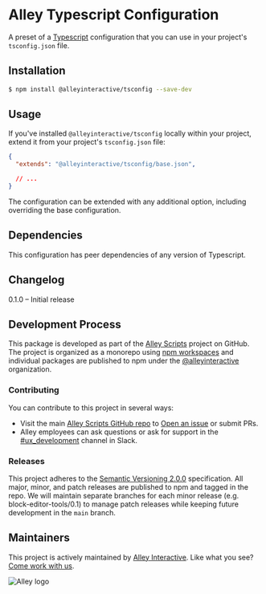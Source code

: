 # Alley Typescript Configuration

A preset of a [Typescript](https://www.typescriptlang.org/) configuration that you can use in your project's `tsconfig.json` file.

## Installation

```bash
$ npm install @alleyinteractive/tsconfig --save-dev
```

## Usage

If you've installed `@alleyinteractive/tsconfig` locally within your project, extend it from your project's `tsconfig.json` file:

```json
{
  "extends": "@alleyinteractive/tsconfig/base.json",

  // ...
}
```

The configuration can be extended with any additional option, including overriding the base configuration.

## Dependencies

This configuration has peer dependencies of any version of Typescript.

## Changelog

0.1.0 – Initial release

## Development Process

This package is developed as part of the [Alley Scripts](https://github.com/alleyinteractive/alley-scripts) project on GitHub. The project is organized as a monorepo using [npm workspaces](https://docs.npmjs.com/cli/v7/using-npm/workspaces) and individual packages are published to npm under the [@alleyinteractive](https://www.npmjs.com/org/alleyinteractive) organization.

### Contributing

You can contribute to this project in several ways:

* Visit the main [Alley Scripts GitHub repo](https://github.com/alleyinteractive/alley-scripts) to [Open an issue](https://github.com/alleyinteractive/alley-scripts/issues/new) or submit PRs.
* Alley employees can ask questions or ask for support in the [#ux_development](https://alleyinteractive.slack.com/archives/C58QWRBL2) channel in Slack.

### Releases

This project adheres to the [Semantic Versioning 2.0.0](https://semver.org/) specification. All major, minor, and patch releases are published to npm and tagged in the repo. We will maintain separate branches for each minor release (e.g. block-editor-tools/0.1) to manage patch releases while keeping future development in the `main` branch.

## Maintainers

This project is actively maintained by [Alley Interactive](https://github.com/alleyinteractive). Like what you see? [Come work with us](https://alley.com/careers/).

![Alley logo](https://avatars.githubusercontent.com/u/1733454?s=200&v=4)
